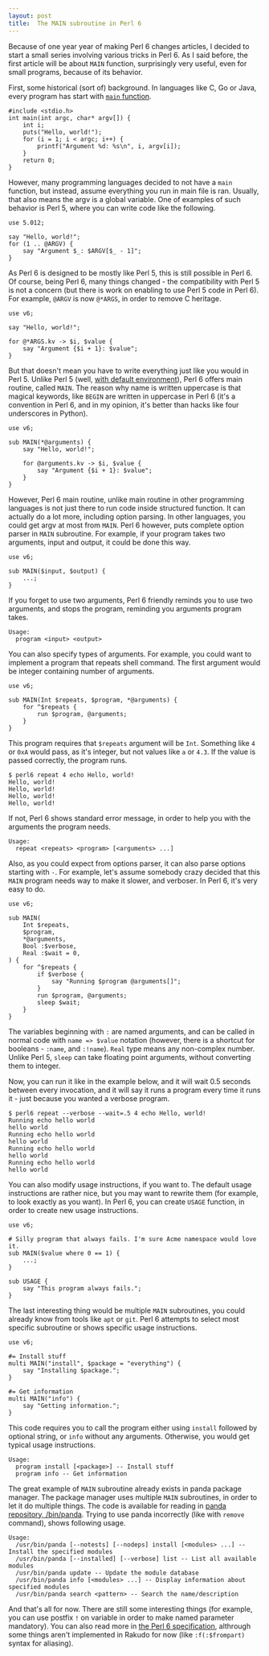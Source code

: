 ```yaml
---
layout: post
title:  The MAIN subroutine in Perl 6
---
```

Because of one year year of making Perl 6 changes articles, I decided
to start a small series involving various tricks in Perl 6. As I said
before, the first article will be about `MAIN` function, surprisingly
very useful, even for small programs, because of its behavior.

First, some historical (sort of) background. In languages like C, Go or
Java, every program has start with [`main`
function](https://en.wikipedia.org/wiki/Main_function).

    #include <stdio.h>
    int main(int argc, char* argv[]) {
        int i;
        puts("Hello, world!");
        for (i = 1; i < argc; i++) {
            printf("Argument %d: %s\n", i, argv[i]);
        }
        return 0;
    }

However, many programming languages decided to not have a `main`
function, but instead, assume everything you run in main file is ran.
Usually, that also means the argv is a global variable. One of examples
of such behavior is Perl 5, where you can write code like the
following.

    use 5.012;

    say "Hello, world!";
    for (1 .. @ARGV) {
        say "Argument $_: $ARGV[$_ - 1]";
    }

As Perl 6 is designed to be mostly like Perl 5, this is still possible
in Perl 6. Of course, being Perl 6, many things changed - the
compatibility with Perl 5 is not a concern (but there is work on
enabling to use Perl 5 code in Perl 6). For example, `@ARGV` is now
`@*ARGS`, in order to remove C heritage.

    use v6;

    say "Hello, world!";

    for @*ARGS.kv -> $i, $value {
        say "Argument {$i + 1}: $value";
    }

But that doesn't mean you have to write everything just like you would
in Perl 5. Unlike Perl 5 (well,
[with default environment](https://metacpan.org/module/Devel::Main)),
Perl 6 offers main routine, called `MAIN`. The reason why name is
written uppercase is that magical keywords, like `BEGIN` are written in
uppercase in Perl 6 (it's a convention in Perl 6, and in my opinion,
it's better than hacks like four underscores in Python).

    use v6;

    sub MAIN(*@arguments) {
        say "Hello, world!";

        for @arguments.kv -> $i, $value {
            say "Argument {$i + 1}: $value";
        }
    }

However, Perl 6 main routine, unlike main routine in other programming
languages is not just there to run code inside structured function. It
can actually do a lot more, including option parsing. In other
languages, you could get argv at most from `MAIN`. Perl 6 however, puts
complete option parser in `MAIN` subroutine. For example, if your
program takes two arguments, input and output, it could be done this
way.

    use v6;

    sub MAIN($input, $output) {
        ...;
    }

If you forget to use two arguments, Perl 6 friendly reminds you to use
two arguments, and stops the program, reminding you arguments program
takes.

    Usage:
      program <input> <output>

You can also specify types of arguments. For example, you could want to
implement a program that repeats shell command. The first argument
would be integer containing number of arguments.

    use v6;

    sub MAIN(Int $repeats, $program, *@arguments) {
        for ^$repeats {
            run $program, @arguments;
        }
    }

This program requires that `$repeats` argument will be `Int`. Something
like `4` or `0xA` would pass, as it's integer, but not values like `a`
or `4.3`. If the value is passed correctly, the program runs.

    $ perl6 repeat 4 echo Hello, world!
    Hello, world!
    Hello, world!
    Hello, world!
    Hello, world!

If not, Perl 6 shows standard error message, in order to help you with
the arguments the program needs.

    Usage:
      repeat <repeats> <program> [<arguments> ...]

Also, as you could expect from options parser, it can also parse
options starting with `-`. For example, let's assume somebody crazy
decided that this `MAIN` program needs way to make it slower, and
verboser. In Perl 6, it's very easy to do.

    use v6;

    sub MAIN(
        Int $repeats,
        $program,
        *@arguments,
        Bool :$verbose,
        Real :$wait = 0,
    ) {
        for ^$repeats {
            if $verbose {
                say "Running $program @arguments[]";
            }
            run $program, @arguments;
            sleep $wait;
        }
    }

The variables beginning with `:` are named arguments, and can be called
in normal code with `name => $value` notation (however, there is a
shortcut for booleans - `:name`, and `:!name`). `Real` type means any
non-complex number. Unlike Perl 5, `sleep` can take floating point
arguments, without converting them to integer.

Now, you can run it like in the example below, and it will wait 0.5
seconds between every invocation, and it will say it runs a program
every time it runs it - just because you wanted a verbose program.

    $ perl6 repeat --verbose --wait=.5 4 echo Hello, world!
    Running echo hello world
    hello world
    Running echo hello world
    hello world
    Running echo hello world
    hello world
    Running echo hello world
    hello world

You can also modify usage instructions, if you want to. The default
usage instructions are rather nice, but you may want to rewrite them
(for example, to look exactly as you want). In Perl 6, you can create
`USAGE` function, in order to create new usage instructions.

    use v6;

    # Silly program that always fails. I'm sure Acme namespace would love it.
    sub MAIN($value where 0 == 1) {
        ...;
    }

    sub USAGE {
        say "This program always fails.";
    }

The last interesting thing would be multiple `MAIN` subroutines, you
could already know from tools like `apt` or `git`. Perl 6 attempts to
select most specific subroutine or shows specific usage instructions.

    use v6;

    #= Install stuff
    multi MAIN("install", $package = "everything") {
        say "Installing $package.";
    }

    #= Get information
    multi MAIN("info") {
        say "Getting information.";
    }

This code requires you to call the program either using `install`
followed by optional string, or `info` without any arguments.
Otherwise, you would get typical usage instructions.

    Usage:
      program install [<package>] -- Install stuff
      program info -- Get information

The great example of `MAIN` subroutine already exists in panda package
manager. The package manager uses multiple `MAIN` subroutines, in order
to let it do multiple things. The code is available for reading in
[panda repository,
/bin/panda](https://github.com/tadzik/panda/blob/master/bin/panda).
Trying to use panda incorrectly (like with `remove` command), shows
following usage.

    Usage:
      /usr/bin/panda [--notests] [--nodeps] install [<modules> ...] -- Install the specified modules
      /usr/bin/panda [--installed] [--verbose] list -- List all available modules
      /usr/bin/panda update -- Update the module database
      /usr/bin/panda info [<modules> ...] -- Display information about specified modules
      /usr/bin/panda search <pattern> -- Search the name/description

And that's all for now. There are still some interesting things (for
example, you can use postfix `!` on variable in order to make named
parameter mandatory). You can also read more in [the Perl 6
specification](http://perlcabal.org/syn/S06.html#Declaring_a_MAIN_subroutine),
althrough some things aren't implemented in Rakudo for now (like
`:f(:$frompart)` syntax for aliasing).
